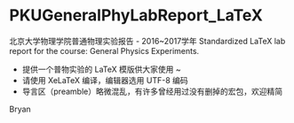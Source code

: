 # PKUGeneralPhyLabReport_LaTeX
北京大学物理学院普通物理实验报告 - 2016~2017学年
Standardized LaTeX lab report for the course: General Physics Experiments. 

* 提供一个普物实验的 LaTeX 模版供大家使用 ~
* 请使用 XeLaTeX 编译，编辑器选用 UTF-8 编码
* 导言区（preamble）略微混乱，有许多曾经用过没有删掉的宏包，欢迎精简

Bryan
